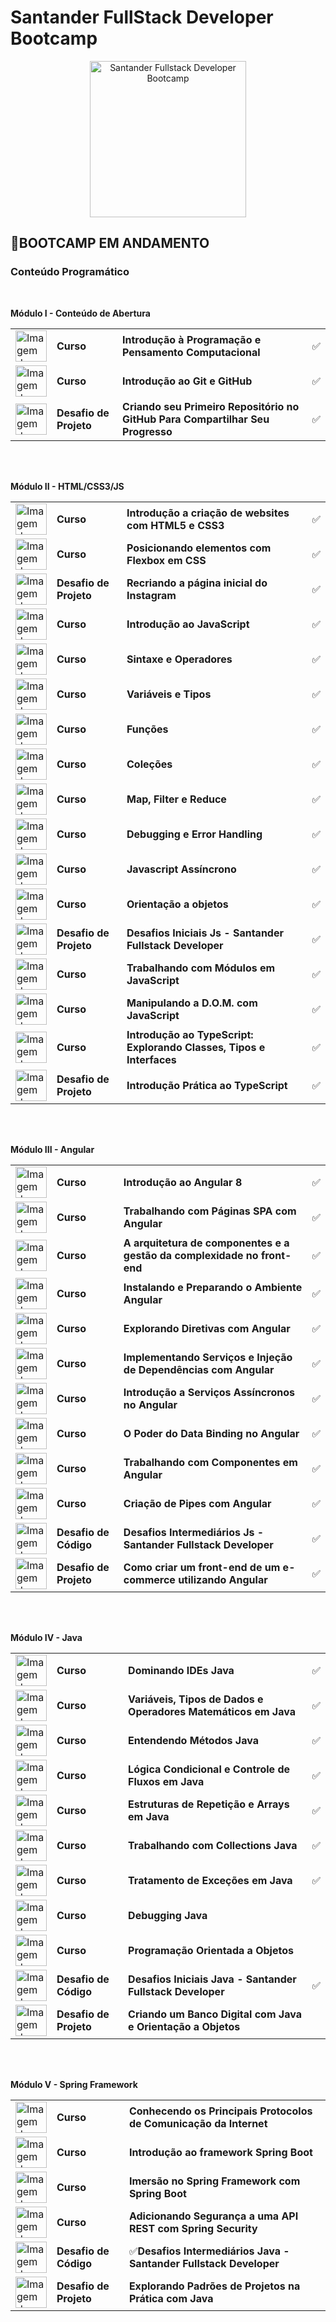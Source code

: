 # Santander FullStack Developer Bootcamp 
<p align="center">
  <img src="https://hermes.digitalinnovation.one/tracks/800fd098-3eef-45e9-9544-544ae396076c.png" width="250" title="Santander Fullstack Developer Bootcamp">
</p>

## 🚀**BOOTCAMP EM ANDAMENTO**

### Conteúdo Programático

<br>

**Módulo I - Conteúdo de Abertura**

<table>
  <tr>
    <td><img src="https://hermes.digitalinnovation.one/courses/badge/fdd7c4e5-655d-4ac4-9d2f-7d9ae00b7f82.png" alt="Imagem do bootcamp Introdução à Programação e Pensamento Computacional" width="50"></td>
    <td><b>Curso</b></td>
    <td><b>Introdução à Programação e Pensamento Computacional</b></td>
    <td>✅</td>
  </tr>
  <tr>
    <td><img src="https://hermes.digitalinnovation.one/courses/badge/c1f33b18-497b-408b-885f-ee8db71d872b.png" alt="Imagem do bootcamp Introdução ao Git e ao GitHub" width="50"></td>
    <td><b>Curso</b></td>
    <td><b>Introdução ao Git e GitHub</b></td>
    <td>✅</td>
  </tr>
  <tr>
    <td><img src="https://hermes.digitalinnovation.one/lab_projects/badges/581a907b-58d8-4ad2-b9c4-69d099267e1e.png" alt="Imagem do bootcamp Criando seu Primeiro Repositório no GitHub Para Compartilhar Seu Progresso" width="50"></td>
    <td><b>Desafio de Projeto</b></td>
    <td><b>Criando seu Primeiro Repositório no GitHub Para Compartilhar Seu Progresso</b></td>
    <td>✅</td>
  </tr>
</table>

<br><br>

**Módulo II - HTML/CSS3/JS**

<table>
  <tr>
    <td><img src="https://hermes.digitalinnovation.one/courses/badge/28bfbf19-a31a-41a2-b78f-e70c0e18f37a.png" alt="Imagem do bootcamp Introdução a criação de websites com HTML5 e CSS3" width="50"></td>
    <td><b>Curso</b></td>
    <td><b>Introdução a criação de websites com HTML5 e CSS3</b></td>
    <td>✅</td>
  </tr>
  <tr>
    <td><img src="https://hermes.digitalinnovation.one/courses/badge/ba6c22a0-f55d-4968-a89b-d11eaf4db7c6.png" alt="Imagem do bootcamp Posicionando elementos com Flexbox em CSS" width="50"></td>
    <td><b>Curso</b></td>
    <td><b>Posicionando elementos com Flexbox em CSS</b></td>
    <td>✅</td>
  </tr>
  <tr>
    <td><img src="https://hermes.digitalinnovation.one/code_challenge/badge/4569e5fb-cf31-4492-963e-9d71a552a131.png" alt="Imagem do bootcamp Recriando a página inicial do Instagram" width="50"></td>
    <td><b>Desafio de Projeto</b></td>
    <td><b>Recriando a página inicial do Instagram</b></td>
    <td>✅</td>
  </tr>
  <tr>
    <td><img src="https://hermes.digitalinnovation.one/courses/badge/81d76cda-c615-41d7-84c4-c0437c7b545a.png" alt="Imagem do bootcamp Introdução ao JavaScript" width="50"></td>
    <td><b>Curso</b></td>
    <td><b>Introdução ao JavaScript</b></td>
    <td>✅</td>
  </tr>
  <tr>
    <td><img src="https://hermes.digitalinnovation.one/courses/badge/22efbe24-6719-4210-a850-935468e140d4.png" alt="Imagem do bootcamp Sintaxe e Operadores" width="50"></td>
    <td><b>Curso</b></td>
    <td><b>Sintaxe e Operadores</b></td>
    <td>✅</td>
  </tr>
  <tr>
    <td><img src="https://hermes.digitalinnovation.one/courses/badge/881a50c9-351e-4cf0-86d4-3ca6ac4a7d22.png" alt="Imagem do bootcamp Variáveis e Tipos" width="50"></td>
    <td><b>Curso</b></td>
    <td><b>Variáveis e Tipos</b></td>
    <td>✅</td>
  </tr>
  <tr>
    <td><img src="https://hermes.digitalinnovation.one/courses/badge/355ab077-57cd-4860-b385-7afaa497a77c.png" alt="Imagem do bootcamp Funções" width="50"></td>
    <td><b>Curso</b></td>
    <td><b>Funções</b></td>
    <td>✅</td>
  </tr>
  <tr>
    <td><img src="https://hermes.digitalinnovation.one/courses/badge/cab4019d-2f3d-429b-9af1-2beeaa1be843.png" alt="Imagem do bootcamp Coleções" width="50"></td>
    <td><b>Curso</b></td>
    <td><b>Coleções</b></td>
    <td>✅</td>
  </tr>
  <tr>
    <td><img src="https://hermes.digitalinnovation.one/courses/badge/1c6d2471-f842-4400-9298-b81d7ee463c6.png" alt="Imagem do bootcamp Map, Filter e Reduce" width="50"></td>
    <td><b>Curso</b></td>
    <td><b>Map, Filter e Reduce</b></td>
    <td>✅</td>
  </tr>
  <tr>
    <td><img src="https://hermes.digitalinnovation.one/courses/badge/cba47ac6-ff1e-4159-a59c-751120bc81b4.png" alt="Imagem do bootcamp Debugging e Error Handling" width="50"></td>
    <td><b>Curso</b></td>
    <td><b>Debugging e Error Handling</b></td>
    <td>✅</td>
  </tr>
  <tr>
    <td><img src="https://hermes.digitalinnovation.one/courses/badge/31a216bf-83e4-4af1-a310-fe79d01cec34.png" alt="Imagem do bootcamp Javascript Assíncrono" width="50"></td>
    <td><b>Curso</b></td>
    <td><b>Javascript Assíncrono</b></td>
    <td>✅</td>
  </tr>
  <tr>
    <td><img src="https://hermes.digitalinnovation.one/courses/badge/cb22d386-980a-4cc8-ab3f-8cc0f8839077.png" alt="Imagem do bootcamp Orientação a objetos" width="50"></td>
    <td><b>Curso</b></td>
    <td><b>Orientação a objetos</b></td>
    <td>✅</td>
  </tr>
  <tr>
    <td><img src="https://hermes.digitalinnovation.one/code_challenge/badge/4569e5fb-cf31-4492-963e-9d71a552a131.png" alt="Imagem do bootcamp Desafios Iniciais Js - Santander Fullstack Developer" width="50"></td>
    <td><b>Desafio de Projeto</b></td>
    <td><b>Desafios Iniciais Js - Santander Fullstack Developer</b></td>
    <td>✅</td>
  </tr>
  <tr>
    <td><img src="https://hermes.digitalinnovation.one/courses/badge/045adfdb-c96f-44fe-b78d-8302a99bcb8c.png" alt="Imagem do bootcamp Trabalhando com Módulos em JavaScript" width="50"></td>
    <td><b>Curso</b></td>
    <td><b>Trabalhando com Módulos em JavaScript</b></td>
    <td>✅</td>
  </tr>
  <tr>
    <td><img src="https://hermes.digitalinnovation.one/courses/badge/eafa16b1-7789-4006-b63f-b7159d24e255.png" alt="Imagem do bootcamp Manipulando a D.O.M. com JavaScript" width="50"></td>
    <td><b>Curso</b></td>
    <td><b>Manipulando a D.O.M. com JavaScript</b></td>
    <td>✅</td>
  </tr>
  <tr>
    <td><img src="https://hermes.digitalinnovation.one/courses/badge/1f501ba8-efdb-40e3-8b95-a421d7fdcf03.png" alt="Imagem do bootcamp Introdução ao TypeScript: Explorando Classes, Tipos e Interfaces" width="50"></td>
    <td><b>Curso</b></td>
    <td><b>Introdução ao TypeScript: Explorando Classes, Tipos e Interfaces</b></td>
    <td>✅</td>
  </tr>
  <tr>
    <td><img src="https://hermes.digitalinnovation.one/lab_projects/badges/cb2ecdb8-15dc-460a-a9a7-1e43a9c1c581.png" alt="Imagem do bootcamp Introdução Prática ao TypeScript" width="50"></td>
    <td><b>Desafio de Projeto</b></td>
    <td><b>Introdução Prática ao TypeScript</b></td>
    <td>✅</td>
  </tr>
</table>

<br><br>

**Módulo III - Angular**

<table>
  <tr>
    <td><img src="https://hermes.digitalinnovation.one/courses/badge/4e771693-693c-4e3e-833c-f963ce9e65b8.png" alt="Imagem do bootcamp Introdução ao Angular 8" width="50"></td>
    <td><b>Curso</b></td>
    <td><b>Introdução ao Angular 8</b></td>
    <td>✅</td>
  </tr>
  <tr>
    <td><img src="https://hermes.digitalinnovation.one/courses/badge/a0f861ae-7d9a-4862-9a6d-1343a754f2cf.png" alt="Imagem do bootcamp Trabalhando com Páginas SPA com Angular" width="50"></td>
    <td><b>Curso</b></td>
    <td><b>Trabalhando com Páginas SPA com Angular</b></td>
    <td>✅</td>
  </tr>
  <tr>
    <td><img src="https://hermes.digitalinnovation.one/courses/badge/41dcd3b9-7031-4e5a-8849-02a81fd067b2.png" alt="Imagem do bootcamp A arquitetura de componentes e a gestão da complexidade no front-end" width="50"></td>
    <td><b>Curso</b></td>
    <td><b>A arquitetura de componentes e a gestão da complexidade no front-end</b></td>
    <td>✅</td>
  </tr>
  <tr>
    <td><img src="https://hermes.digitalinnovation.one/courses/badge/a40dfe0f-d4fe-455f-9a69-9c7904237ec4.png" alt="Imagem do bootcamp Instalando e Preparando o Ambiente Angular" width="50"></td>
    <td><b>Curso</b></td>
    <td><b>Instalando e Preparando o Ambiente Angular</b></td>
    <td>✅</td>
  </tr>
  <tr>
    <td><img src="https://hermes.digitalinnovation.one/courses/badge/3d445527-b3fd-4a1a-a3d0-e891b16e5468.png" alt="Imagem do bootcamp Explorando Diretivas com Angular" width="50"></td>
    <td><b>Curso</b></td>
    <td><b>Explorando Diretivas com Angular</b></td>
    <td>✅</td>
  </tr>
  <tr>
    <td><img src="https://hermes.digitalinnovation.one/courses/badge/e6daff4c-e474-4ea2-8aca-b31e8a48ea81.png" alt="Imagem do bootcamp Implementando Serviços e Injeção de Dependências com Angular" width="50"></td>
    <td><b>Curso</b></td>
    <td><b>Implementando Serviços e Injeção de Dependências com Angular</b></td>
    <td>✅</td>
  </tr>
  <tr>
    <td><img src="https://hermes.digitalinnovation.one/courses/badge/82af06f5-2de5-4cc0-b2c2-f560bf925e15.png" alt="Imagem do bootcamp Introdução a Serviços Assíncronos no Angular" width="50"></td>
    <td><b>Curso</b></td>
    <td><b>Introdução a Serviços Assíncronos no Angular</b></td>
    <td>✅</td>
  </tr>
  <tr>
    <td><img src="https://hermes.digitalinnovation.one/courses/badge/8c3a2589-dfb1-4d75-9b03-5eb51b778159.png" alt="Imagem do bootcamp O Poder do Data Binding no Angular" width="50"></td>
    <td><b>Curso</b></td>
    <td><b>O Poder do Data Binding no Angular</b></td>
    <td>✅</td>
  </tr>
  <tr>
    <td><img src="https://hermes.digitalinnovation.one/courses/badge/d3bab3ca-0073-4540-9bd9-512c1a3513a2.png" alt="Imagem do bootcamp Trabalhando com Componentes em Angular" width="50"></td>
    <td><b>Curso</b></td>
    <td><b>Trabalhando com Componentes em Angular</b></td>
    <td>✅</td>
  </tr>
  <tr>
    <td><img src="https://hermes.digitalinnovation.one/courses/badge/6b04b50f-91a4-45e0-9a96-a1a02a5a4ebe.png" alt="Imagem do bootcamp Criação de Pipes com Angular" width="50"></td>
    <td><b>Curso</b></td>
    <td><b>Criação de Pipes com Angular</b></td>
    <td>✅</td>
  </tr>
  <tr>
    <td><img src="https://hermes.digitalinnovation.one/code_challenge/badge/69905431-6266-48e8-8dc0-bb795229314b.png" alt="Imagem do bootcamp Desafios Intermediários Js - Santander Fullstack Developer" width="50"></td>
    <td><b>Desafio de Código</b></td>
    <td><b>Desafios Intermediários Js - Santander Fullstack Developer</b></td>
    <td>✅</td>
  </tr>
  <tr>
    <td><img src="https://hermes.digitalinnovation.one/lab_projects/badges/f07ad9a4-751c-436d-9419-e6321720679a.png" alt="Imagem do bootcamp Como criar um front-end de um e-commerce utilizando Angular" width="50"></td>
    <td><b>Desafio de Projeto</b></td>
    <td><b>Como criar um front-end de um e-commerce utilizando Angular</b></td>
    <td>✅</td>
  </tr>
</table>

<br><br>

**Módulo IV - Java**

<table>
  <tr>
    <td><img src="https://hermes.digitalinnovation.one/courses/badge/6c201cba-ff90-4a8e-8b08-77ec0ddcffe1.png" alt="Imagem do bootcamp Dominando IDEs Java" width="50"></td>
    <td><b>Curso</b></td>
    <td><b>Dominando IDEs Java</b></td>
    <td>✅</td>
  </tr>
  <tr>
    <td><img src="https://hermes.digitalinnovation.one/courses/badge/f6876045-9350-4b83-af75-b455fd437d13.png" alt="Imagem do bootcamp Variáveis, Tipos de Dados e Operadores Matemáticos em Java" width="50"></td>
    <td><b>Curso</b></td>
    <td><b>Variáveis, Tipos de Dados e Operadores Matemáticos em Java</b></td>
    <td>✅</td>
  </tr>
  <tr>
    <td><img src="https://hermes.digitalinnovation.one/courses/badge/ca2d2b97-c1a6-40bc-b396-40896efb40f3.png" alt="Imagem do bootcamp Entendendo Métodos Java" width="50"></td>
    <td><b>Curso</b></td>
    <td><b>Entendendo Métodos Java</b></td>
    <td>✅</td>
  </tr>
  <tr>
    <td><img src="https://hermes.digitalinnovation.one/courses/badge/0559b377-9f25-43a0-8e94-02b99b53216e.png" alt="Imagem do bootcamp Lógica Condicional e Controle de Fluxos em Java" width="50"></td>
    <td><b>Curso</b></td>
    <td><b>Lógica Condicional e Controle de Fluxos em Java</b></td>
    <td>✅</td>
  </tr>
  <tr>
    <td><img src="https://hermes.digitalinnovation.one/courses/badge/13c775a2-cadb-43b9-83c6-9718d4417625.png" alt="Imagem do bootcamp Estruturas de Repetição e Arrays em Java" width="50"></td>
    <td><b>Curso</b></td>
    <td><b>Estruturas de Repetição e Arrays em Java</b></td>
    <td>✅</td>
  </tr>
  <tr>
    <td><img src="https://hermes.digitalinnovation.one/courses/badge/b6be69f1-9af6-4606-91ca-df0157834afe.png" alt="Imagem do bootcamp Trabalhando com Collections Java" width="50"></td>
    <td><b>Curso</b></td>
    <td><b>Trabalhando com Collections Java</b></td>
    <td>✅</td>
  </tr>
  <tr>
    <td><img src="https://hermes.digitalinnovation.one/courses/badge/209896ec-db64-4685-8a0a-65862647c676.png" alt="Imagem do bootcamp Tratamento de Exceções em Java" width="50"></td>
    <td><b>Curso</b></td>
    <td><b>Tratamento de Exceções em Java</b></td>
    <td>✅</td>
  </tr>
  <tr>
    <td><img src="https://hermes.digitalinnovation.one/courses/badge/9b77ce43-f8b4-499d-afb5-6d3b6e6cfb11.png" alt="Imagem do bootcamp Debugging Java" width="50"></td>
    <td><b>Curso</b></td>
    <td><b>Debugging Java</b></td>
    <td></td>
  </tr>
  <tr>
    <td><img src="https://hermes.digitalinnovation.one/courses/badge/082b60cb-8118-4ca7-a861-24ce54fdef21.png" alt="Imagem do bootcamp Programação Orientada a Objetos" width="50"></td>
    <td><b>Curso</b></td>
    <td><b>Programação Orientada a Objetos</b></td>
    <td></td>
  </tr>
  <tr>
    <td><img src="https://hermes.digitalinnovation.one/code_challenge/badge/f5b9a4d5-457e-49f9-9104-442929a3fc0d.png" alt="Imagem do bootcamp Desafios Iniciais Java - Santander Fullstack Developer" width="50"></td>
    <td><b>Desafio de Código</b></td>
    <td><b>Desafios Iniciais Java - Santander Fullstack Developer</b></td>
    <td>✅</td>
  </tr>
  <tr>
    <td><img src="https://hermes.digitalinnovation.one/lab_projects/badges/bbd24b61-a476-4da2-90dd-6544e72c970c.png" alt="Imagem do bootcamp Criando um Banco Digital com Java e Orientação a Objetos" width="50"></td>
    <td><b>Desafio de Projeto</b></td>
    <td><b>Criando um Banco Digital com Java e Orientação a Objetos</b></td>
    <td></td>
  </tr>
</table>

<br><br>

**Módulo V - Spring Framework**

<table>
  <tr>
    <td><img src="https://hermes.digitalinnovation.one/courses/badge/995e9d14-99e8-4879-b978-b1d961f3ad88.png" alt="Imagem do bootcamp Conhecendo os Principais Protocolos de Comunicação da Internet" width="50"></td>
    <td><b>Curso</b></td>
    <td><b>Conhecendo os Principais Protocolos de Comunicação da Internet</b></td>
  </tr>
  <tr>
    <td><img src="https://hermes.digitalinnovation.one/courses/badge/1dcc883a-37fa-42a9-a2a1-1cf012ffb34e.png" alt="Imagem do bootcamp Introdução ao framework Spring Boot" width="50"></td>
    <td><b>Curso</b></td>
    <td><b>Introdução ao framework Spring Boot</b></td>
  </tr>
  <tr>
    <td><img src="https://hermes.digitalinnovation.one/courses/badge/53b3769f-668b-4eb3-8c25-86d59d6a0f87.png" alt="Imagem do bootcamp Imersão no Spring Framework com Spring Boot" width="50"></td>
    <td><b>Curso</b></td>
    <td><b>Imersão no Spring Framework com Spring Boot</b></td>
  </tr>
  <tr>
    <td><img src="https://hermes.digitalinnovation.one/courses/badge/c76372f9-1b3e-4f58-8cc1-d57e3b33b4d6.png" alt="Imagem do bootcamp Adicionando Segurança a uma API REST com Spring Security" width="50"></td>
    <td><b>Curso</b></td>
    <td><b>Adicionando Segurança a uma API REST com Spring Security</b></td>
  </tr>
  <tr>
    <td><img src="https://hermes.digitalinnovation.one/code_challenge/badge/92d879d5-7de3-44aa-a8a4-4e144cc565c1.png" alt="Imagem do bootcamp Desafios Intermediários Java - Santander Fullstack Developer" width="50"></td>
    <td><b>Desafio de Código</b></td>
    <td>✅<b>Desafios Intermediários Java - Santander Fullstack Developer</b></td>
  </tr>
  <tr>
    <td><img src="https://hermes.digitalinnovation.one/lab_projects/badges/596aa9d8-34c0-4369-bb27-d2f00347f45e.png" alt="Imagem do bootcamp Explorando Padrões de Projetos na Prática com Java" width="50"></td>
    <td><b>Desafio de Projeto</b></td>
    <td><b>Explorando Padrões de Projetos na Prática com Java</b></td>
  </tr>
</table>